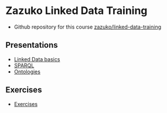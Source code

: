 # Zazuko Linked Data Training

* Github repository for this course [zazuko/linked-data-training](https://github.com/zazuko/linked-data-training)

## Presentations

* [Linked Data basics](LD-Basics/index.html)
* [SPARQL](SPARQL/index.html)
* [Ontologies](Ontologies/index.html)

## Exercises

* [Exercises](https://github.com/zazuko/linked-data-training/blob/master/exercises/exercises.md)
